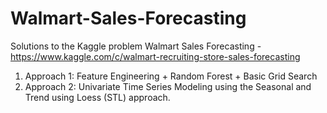 # Walmart-Sales-Forecasting
Solutions to the Kaggle problem Walmart Sales Forecasting - https://www.kaggle.com/c/walmart-recruiting-store-sales-forecasting

1. Approach 1: Feature Engineering + Random Forest + Basic Grid Search
2. Approach 2: Univariate Time Series Modeling using the Seasonal and Trend using Loess (STL) approach.
